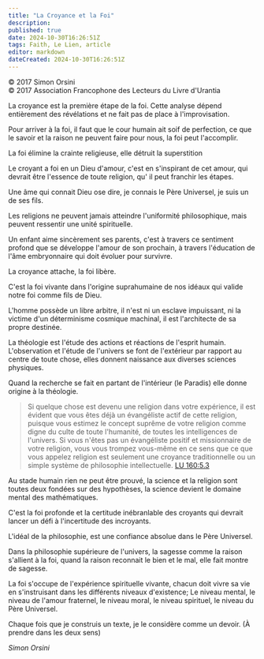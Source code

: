 ```yaml
---
title: "La Croyance et la Foi"
description: 
published: true
date: 2024-10-30T16:26:51Z
tags: Faith, Le Lien, article
editor: markdown
dateCreated: 2024-10-30T16:26:51Z
---
```


<p class="v-card v-sheet theme--light grey lighten-3 px-2">© 2017 Simon Orsini<br>© 2017 Association Francophone des Lecteurs du Livre d'Urantia</p>

La croyance est la première étape de la foi. Cette analyse dépend entièrement des révélations et ne fait pas de place à l'improvisation.

Pour arriver à la foi, il faut que le cour humain ait soif de perfection, ce que le savoir et la raison ne peuvent faire pour nous, la foi peut l'accomplir.

La foi élimine la crainte religieuse, elle détruit la superstition

Le croyant a foi en un Dieu d'amour, c'est en s'inspirant de cet amour, qui devrait être l'essence de toute religion, qu' il peut franchir les étapes.

Une âme qui connait Dieu ose dire, je connais le Père Universel, je suis un de ses fils.

Les religions ne peuvent jamais atteindre l'uniformité philosophique, mais peuvent ressentir une unité spirituelle.

Un enfant aime sincèrement ses parents, c'est à travers ce sentiment profond que se développe l'amour de son prochain, à travers l'éducation de l'âme embryonnaire qui doit évoluer pour survivre.

La croyance attache, la foi libère.

C'est la foi vivante dans l'origine suprahumaine de nos idéaux qui valide notre foi comme fils de Dieu.

L'homme possède un libre arbitre, il n'est ni un esclave impuissant, ni la victime d'un déterminisme cosmique machinal, il est l'architecte de sa propre destinée.

La théologie est l'étude des actions et réactions de l'esprit humain. L'observation et l'étude de l'univers se font de l'extérieur par rapport au centre de toute chose, elles donnent naissance aux diverses sciences physiques.

Quand la recherche se fait en partant de l'intérieur (le Paradis) elle donne origine à la théologie.

> Si quelque chose est devenu une religion dans votre expérience, il est évident que vous êtes déjà un évangéliste actif de cette religion, puisque vous estimez le concept suprême de votre religion comme digne du culte de toute l'humanité, de toutes les intelligences de l'univers. Si vous n'êtes pas un évangéliste positif et missionnaire de votre religion, vous vous trompez vous-même en ce sens que ce que vous appelez religion est seulement une croyance traditionnelle ou un simple système de philosophie intellectuelle. [LU 160:5.3](/fr/The_Urantia_Book/160#p5_3)

Au stade humain rien ne peut être prouvé, la science et la religion sont toutes deux fondées sur des hypothèses, la science devient le domaine mental des mathématiques.

C'est la foi profonde et la certitude inébranlable des croyants qui devrait lancer un défi à l'incertitude des incroyants.

L'idéal de la philosophie, est une confiance absolue dans le Père Universel.

Dans la philosophie supérieure de l'univers, la sagesse comme la raison s'allient à la foi, quand la raison reconnait le bien et le mal, elle fait montre de sagesse.

La foi s'occupe de l'expérience spirituelle vivante, chacun doit vivre sa vie en s'instruisant dans les différents niveaux d'existence; Le niveau mental, le niveau de l'amour fraternel, le niveau moral, le niveau spirituel, le niveau du Père Universel.

Chaque fois que je construis un texte, je le considère comme un devoir. (À prendre dans les deux sens)

_Simon Orsini_